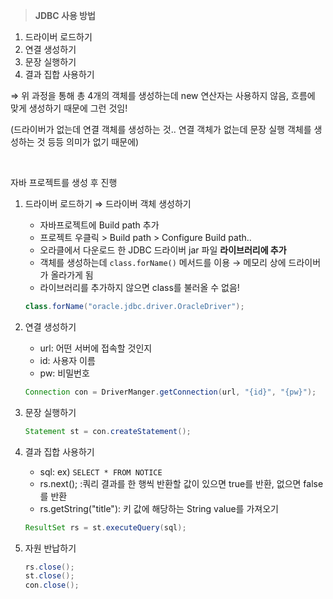 > **JDBC 사용 방법**
1. 드라이버 로드하기
2. 연결 생성하기
3. 문장 실행하기
4. 결과 집합 사용하기

⇒ 위 과정을 통해 총 4개의 객체를 생성하는데 new 연산자는 사용하지 않음, 흐름에 맞게 생성하기 때문에 그런 것임! 

(드라이버가 없는데 연결 객체를 생성하는 것.. 연결 객체가 없는데 문장 실행 객체를 생성하는 것 등등 의미가 없기 때문에)

<br>

자바 프로젝트를 생성 후 진행

1. 드라이버 로드하기 ⇒ 드라이버 객체 생성하기
    - 자바프로젝트에 Build path 추가
    - 프로젝트 우클릭 > Build path > Configure Build path..
    - 오라클에서 다운로드 한 JDBC 드라이버 jar 파일 **라이브러리에 추가**
    - 객체를 생성하는데  `class.forName()`  메서드를 이용 → 메모리 상에 드라이버가 올라가게 됨
    - 라이브러리를 추가하지 않으면 class를 불러올 수 없음!

    ```java
    class.forName("oracle.jdbc.driver.OracleDriver");
    ```

2. 연결 생성하기
    - url: 어떤 서버에 접속할 것인지
    - id: 사용자 이름
    - pw: 비밀번호

    ```java
    Connection con = DriverManger.getConnection(url, "{id}", "{pw}");
    ```

3. 문장 실행하기

    ```java
    Statement st = con.createStatement();
    ```

4. 결과 집합 사용하기
    - sql: ex) `SELECT * FROM NOTICE`
    - rs.next(); :쿼리 결과를 한 행씩 반환할 값이 있으면 true를 반환, 없으면 false를 반환
    - rs.getString("title"): 키 값에 해당하는 String value를 가져오기

    ```java
    ResultSet rs = st.executeQuery(sql);
    ```

5. 자원 반납하기

    ```java
    rs.close();
    st.close();
    con.close();
    ```